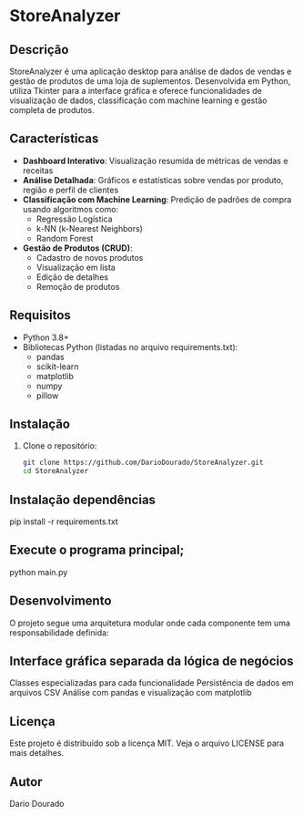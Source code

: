 # StoreAnalyzer

## Descrição

StoreAnalyzer é uma aplicação desktop para análise de dados de vendas e gestão de produtos de uma loja de suplementos. Desenvolvida em Python, utiliza Tkinter para a interface gráfica e oferece funcionalidades de visualização de dados, classificação com machine learning e gestão completa de produtos.

## Características

- **Dashboard Interativo**: Visualização resumida de métricas de vendas e receitas
- **Análise Detalhada**: Gráficos e estatísticas sobre vendas por produto, região e perfil de clientes
- **Classificação com Machine Learning**: Predição de padrões de compra usando algoritmos como:
  - Regressão Logística
  - k-NN (k-Nearest Neighbors)
  - Random Forest
- **Gestão de Produtos (CRUD)**:
  - Cadastro de novos produtos
  - Visualização em lista
  - Edição de detalhes
  - Remoção de produtos

## Requisitos

- Python 3.8+
- Bibliotecas Python (listadas no arquivo requirements.txt):
  - pandas
  - scikit-learn
  - matplotlib
  - numpy
  - pillow

## Instalação

1. Clone o repositório:
   ```bash
   git clone https://github.com/DarioDourado/StoreAnalyzer.git
   cd StoreAnalyzer
   ```

## Instalação dependências

pip install -r requirements.txt

## Execute o programa principal;

python main.py

## Desenvolvimento

O projeto segue uma arquitetura modular onde cada componente tem uma responsabilidade definida:

## Interface gráfica separada da lógica de negócios

Classes especializadas para cada funcionalidade
Persistência de dados em arquivos CSV
Análise com pandas e visualização com matplotlib

## Licença

Este projeto é distribuído sob a licença MIT. Veja o arquivo LICENSE para mais detalhes.

## Autor

Dario Dourado
